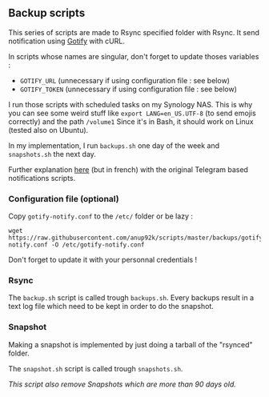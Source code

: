## Backup scripts

This series of scripts are made to Rsync specified 
folder with Rsync. It send notification using 
[Gotify](https://gotify.net) with cURL.

In scripts whose names are singular, 
don't forget to update thoses variables :

* `GOTIFY_URL` (unnecessary if using configuration file : see below)
* `GOTIFY_TOKEN` (unnecessary if using configuration file : see below)

I run those scripts with scheduled tasks on my 
Synology NAS. This is why you can see some weird stuff 
like `export LANG=en_US.UTF-8` (to send emojis correctly) 
and the path `/volume1`
Since it's in Bash, it should work on Linux (tested also on Ubuntu).

In my implementation, I run `backups.sh` one day of the week 
and `snapshots.sh` the next day.

Further explanation 
[here](https://www.scrample.xyz/sauvegarde-avec-rsync/) 
(but in french) with the original Telegram based notifications scripts.


### Configuration file (optional)

Copy `gotify-notify.conf` to the `/etc/` folder or be lazy :
```
wget https://raw.githubusercontent.com/anup92k/scripts/master/backups/gotify-notify.conf -O /etc/gotify-notify.conf
```

Don't forget to update it with your personnal credentials !


### Rsync

The `backup.sh` script is called trough `backups.sh`.
Every backups result in a text log file which need to be kept 
in order to do the snapshot.


### Snapshot

Making a snapshot is implemented by just doing a 
tarball of the "rsynced" folder.

The `snapshot.sh` script is called trough `snapshots.sh`.

*This script also remove Snapshots which are more than 90 days old.*